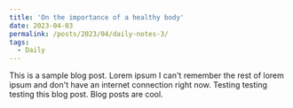 ```yaml
---
title: 'On the importance of a healthy body'
date: 2023-04-03
permalink: /posts/2023/04/daily-notes-3/
tags:
  - Daily
---
```


This is a sample blog post. Lorem ipsum I can't remember the rest of lorem ipsum and don't have an internet connection right now. Testing testing testing this blog post. Blog posts are cool.